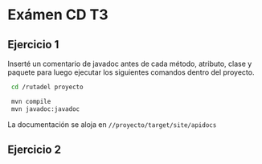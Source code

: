 # Exámen CD T3

## Ejercicio 1 

Inserté un comentario de javadoc antes de cada método, atributo, clase y paquete para luego ejecutar los siguientes comandos dentro del proyecto.

```bash
 cd /rutadel proyecto

 mvn compile
 mvn javadoc:javadoc
```
La documentación se aloja en `//proyecto/target/site/apidocs`

## Ejercicio 2